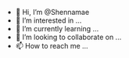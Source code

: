 - 👋 Hi, I’m @Shennamae
- 👀 I’m interested in ...
- 🌱 I’m currently learning ...
- 💞️ I’m looking to collaborate on ...
- 📫 How to reach me ...

<!---
Shennamae/Shennamae is a ✨ special ✨ repository because its `README.md` (this file) appears on your GitHub profile.
You can click the Preview link to take a look at your changes.
--->
